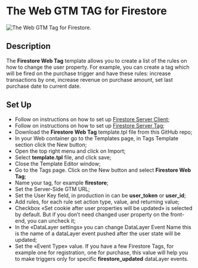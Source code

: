 # The Web GTM TAG for Firestore

![The Web GTM Tag for Firestore.](https://gtm-gear.com/images/2022/04/firestore/firestore-tag.png)

## Description

The **Firestore Web Tag** template allows you to create a list of the rules on how to change the user property. For example, you can create a tag which will be fired on the purchase trigger and have these rules: increase transactions by one, increase revenue on purchase amount, set last purchase date to current date.

## Set Up

- Follow on instructions on how to set up [Firestore Server Client](https://github.com/ArtemKorneevGA/gtm-templates-firestore-server-client);
- Follow on instructions on how to set up [Firestore Server Tag](https://github.com/ArtemKorneevGA/gtm-templates-firestore-server-tag);
- Download the **Firestore Web Tag** template.tpl file from this GitHub repo;
- In your Web container go to the Templates page, in Tags Template section click the New button;
- Open the top right menu and click on Import;
- Select **template.tpl** file, and click save;
- Close the Template Editor window;
- Go to the Tags page. Click on the New button and select **Firestore Web Tag**;
- Name your tag, for example **firestore**;
- Set the Server-Side GTM URL;
- Set the User Key field, in production in can be **user_token** or **user_id**;
- Add rules, for each rule set action type, value, and returning value;
- Checkbox «Set cookie after user properties will be updated» is selected by default. But if you don’t need changed user property on the front-end, you can uncheck it;
- In the «DataLayer settings» you can change DataLayer Event Name this is the name of a dataLayer event pushed after the user state will be updated;
- Set the «Event Type» value. If you have a few Firestore Tags, for example one for registration, one for purchase, this value will help you to make triggers only for specific **firestore_updated** dataLayer events.
